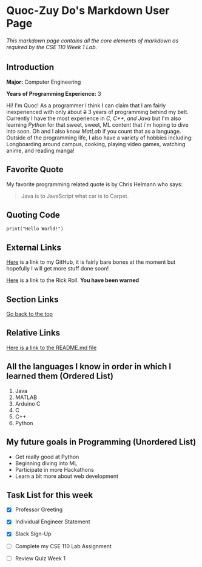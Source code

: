 # Quoc-Zuy Do's Markdown User Page
###### This markdown page contains all the core elements of markdown as required by the CSE 110 Week 1 Lab.


 ## Introduction
 
 **Major:** Computer Engineering

 **Years of Programming Experience:** 3
 
 Hi! I'm Quoc! As a programmer I think I can claim that I am fairly inexperienced with only about ~~2~~ 3 years of programming behind my belt. Currently I have the most experience in *C, C++, and Java* but I'm  also learning *Python* for that sweet, sweet, ML content that i'm hoping to dive into soon. Oh and I also know *MatLab* if you count that as a language. Outside of the programming life, I also have a variety of hobbies including: Longboarding around campus, cooking, playing video games, watching anime, and reading manga! 

 ## Favorite Quote
 My favorite programming related quote is by Chris Helmann who says:
 > Java is to JavaScript what car is to Carpet.

 ## Quoting Code
 ```
 print("Hello World!")
 ```

 ## External Links
 [Here](https://github.com/QuocVDo) is a link to my GitHub, it is fairly bare bones at the moment but hopefully I will get more stuff done soon!

 [Here](https://www.youtube.com/watch?v=dQw4w9WgXcQ) is a link to the Rick Roll. **You have been warned**

 ## Section Links
 [Go back to the top](#introduction)

 ## Relative Links
 [Here is a link to the README.md file](README.md)

 ## All the languages I know in order in which I learned them (Ordered List)
 1. Java
 2. MATLAB
 3. Arduino C
 4. C
 5. C++
 6. Python
 
 ## My future goals in Programming (Unordered List)
 - Get really good at Python
 - Beginning diving into ML
 - Participate in more Hackathons
 - Learn a bit more about web development

 ## Task List for this week
 - [x] Professor Greeting
 - [x] Individual Engineer Statement
 - [x] Slack Sign-Up
 - [ ] Complete my CSE 110 Lab Assignment
 - [ ] Review Quiz Week 1






